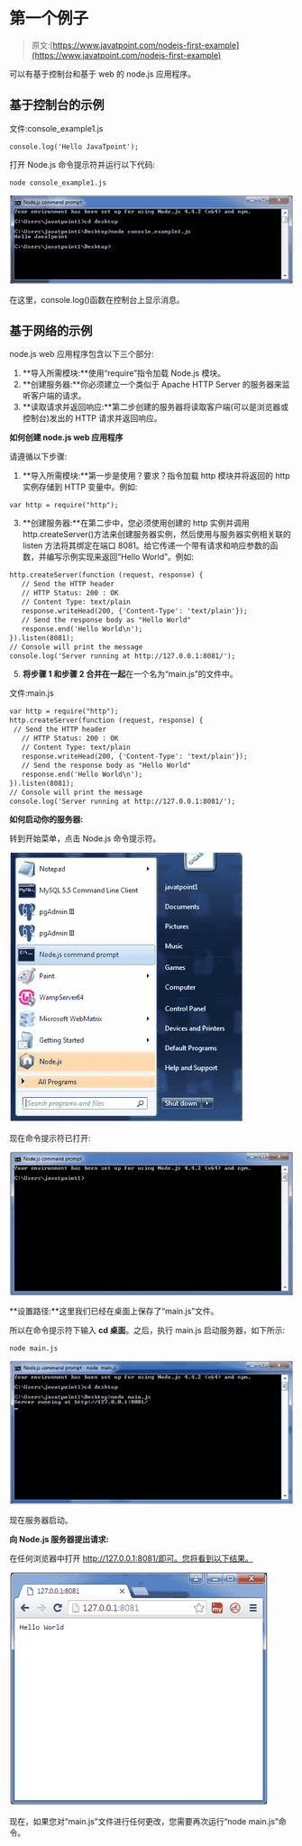# 第一个例子

> 原文:[https://www.javatpoint.com/nodejs-first-example](https://www.javatpoint.com/nodejs-first-example)

可以有基于控制台和基于 web 的 node.js 应用程序。

## 基于控制台的示例

文件:console_example1.js

```
console.log('Hello JavaTpoint'); 

```

打开 Node.js 命令提示符并运行以下代码:

```
node console_example1.js

```

![Node.js console example 1](img/2ea8a9a8530801616201166ebee51eba.png)

在这里，console.log()函数在控制台上显示消息。

## 基于网络的示例

node.js web 应用程序包含以下三个部分:

1.  **导入所需模块:**使用“require”指令加载 Node.js 模块。
2.  **创建服务器:**你必须建立一个类似于 Apache HTTP Server 的服务器来监听客户端的请求。
3.  **读取请求并返回响应:**第二步创建的服务器将读取客户端(可以是浏览器或控制台)发出的 HTTP 请求并返回响应。

**如何创建 node.js web 应用程序**

请遵循以下步骤:

1.  **导入所需模块:**第一步是使用？要求？指令加载 http 模块并将返回的 http 实例存储到 HTTP 变量中。例如:

```
var http = require("http");

```

3.  **创建服务器:**在第二步中，您必须使用创建的 http 实例并调用 http.createServer()方法来创建服务器实例，然后使用与服务器实例相关联的 listen 方法将其绑定在端口 8081。给它传递一个带有请求和响应参数的函数，并编写示例实现来返回“Hello World”。例如:

```
http.createServer(function (request, response) {
   // Send the HTTP header 
   // HTTP Status: 200 : OK
   // Content Type: text/plain
   response.writeHead(200, {'Content-Type': 'text/plain'});
   // Send the response body as "Hello World"
   response.end('Hello World\n');
}).listen(8081);
// Console will print the message
console.log('Server running at http://127.0.0.1:8081/');

```

5.  **将步骤 1 和步骤 2 合并在一起**在一个名为“main.js”的文件中。

文件:main.js

```
var http = require("http");
http.createServer(function (request, response) {
 // Send the HTTP header 
   // HTTP Status: 200 : OK
   // Content Type: text/plain
   response.writeHead(200, {'Content-Type': 'text/plain'});
   // Send the response body as "Hello World"
   response.end('Hello World\n');
}).listen(8081);
// Console will print the message
console.log('Server running at http://127.0.0.1:8081/');

```

**如何启动你的服务器:**

转到开始菜单，点击 Node.js 命令提示符。

![Node.js first example 1](img/86de692211ff037ce4865bdbd698b017.png)

现在命令提示符已打开:

![Node.js first example 2](img/53bb552a640dfc60eec1be0b7f1b7227.png)

**设置路径:**这里我们已经在桌面上保存了“main.js”文件。

所以在命令提示符下输入 **cd 桌面**。之后，执行 main.js 启动服务器，如下所示:

```
node main.js

```

![Node.js first example 3](img/7eefd952a285bb9910738df488208572.png)

现在服务器启动。

**向 Node.js 服务器提出请求:**

在任何浏览器中打开 http://127.0.0.1:8081/即可。您将看到以下结果。

![Node.js first example 5](img/2b3e9c6f21f87d412739c35ef6de5a7e.png)

现在，如果您对“main.js”文件进行任何更改，您需要再次运行“node main.js”命令。
